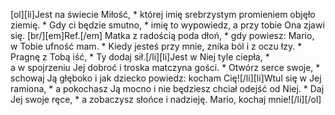 [ol][li]Jest na świecie Miłość, * której imię srebrzystym promieniem objęło ziemię. * Gdy ci będzie smutno, * imię to wypowiedz, a przy tobie Ona zjawi się. [br/][em]Ref.[/em] Matka z radością poda dłoń, * gdy powiesz: Mario, w Tobie ufność mam. * Kiedy jesteś przy mnie, znika ból i z oczu łzy. * Pragnę z Tobą iść, * Ty dodaj sił.[/li][li]Jest w Niej tyle ciepła, * a w spojrzeniu Jej dobroć i troska matczyna gości. * Otwórz serce swoje, * schowaj Ją głęboko i jak dziecko powiedz: kocham Cię![/li][li]Wtul się w Jej ramiona, * a pokochasz Ją mocno i nie będziesz chciał odejść od Niej. * Daj Jej swoje ręce, * a zobaczysz słońce i nadzieję. Mario, kochaj mnie![/li][/ol]
